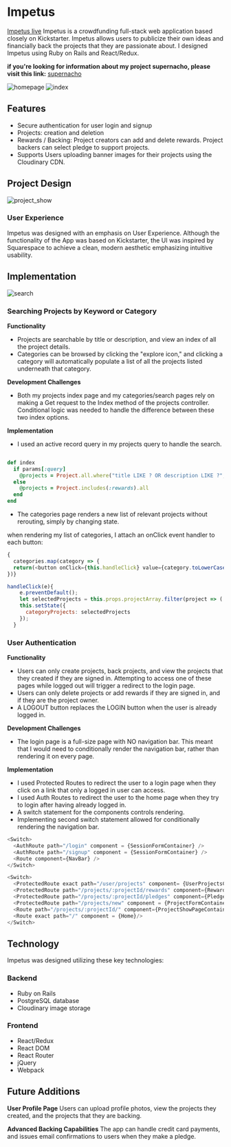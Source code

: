 # Impetus

[Impetus live](https://impetus-live.herokuapp.com/#/)
Impetus is a crowdfunding full-stack web application based closely on Kickstarter. Impetus allows users to publicize their own ideas and financially back the projects that they are passionate about. I designed Impetus using Ruby on Rails and React/Redux.

**if you're looking for information about my project supernacho, please visit this link:** [supernacho](https://github.com/noahskang/SuperNacho)

![homepage](http://res.cloudinary.com/noah-s-kang/image/upload/v1501282903/Screen_Shot_2017-07-28_at_4.01.13_PM_sw2wi9.png)
![index](http://res.cloudinary.com/noah-s-kang/image/upload/v1501283121/Screen_Shot_2017-07-28_at_4.04.59_PM_y8nudp.png)

## Features
* Secure authentication for user login and signup
* Projects: creation and deletion
* Rewards / Backing: Project creators can add and delete rewards. Project backers can select pledge to support projects.
* Supports Users uploading banner images for their projects using the Cloudinary CDN.

## Project Design

![project_show](http://res.cloudinary.com/noah-s-kang/image/upload/v1501283278/Screen_Shot_2017-07-28_at_4.07.35_PM_mgu20q.png)

### User Experience

Impetus was designed with an emphasis on User Experience. Although the functionality of the App was based on Kickstarter, the UI was inspired by Squarespace to achieve a clean, modern aesthetic emphasizing intuitive usability.

## Implementation

![search](http://res.cloudinary.com/noah-s-kang/image/upload/v1501283208/Screen_Shot_2017-07-28_at_4.06.25_PM_pyhgnh.png)

### Searching Projects by Keyword or Category

**Functionality**

- Projects are searchable by title or description, and view an index of all the project details.
- Categories can be browsed by clicking the "explore icon," and clicking a category will automatically populate a list of all the projects listed underneath that category.

**Development Challenges**
- Both my projects index page and my categories/search pages rely on making a Get request to the Index method of the projects controller. Conditional logic was needed to handle the difference between these two index options.

**Implementation**
- I used an active record query in my projects query to handle the search.

```ruby

def index
  if params[:query]
    @projects = Project.all.where("title LIKE ? OR description LIKE ?", "%#{params[:query]}%", "%#{params[:query]}%")
  else
    @projects = Project.includes(:rewards).all
  end
end
```
* The categories page renders a new list of relevant projects without rerouting, simply by changing state.

when rendering my list of categories, I attach an onClick event handler to each button:

```javascript
{
  categories.map(category => {
  return(<button onClick={this.handleClick} value={category.toLowerCase()} key={category}>{category}</button>);
})}
```

```javascript
handleClick(e){
    e.preventDefault();
    let selectedProjects = this.props.projectArray.filter(project => ( project.category.toLowerCase()===e.currentTarget.value));
    this.setState({
      categoryProjects: selectedProjects
    });
  }
```

### User Authentication
**Functionality**
* Users can only create projects, back projects, and view the projects that they created if they are signed in. Attempting to access one of these pages while logged out will trigger a redirect to the login page.
* Users can only delete projects or add rewards if they are signed in, and if they are the project owner.
* A LOGOUT button replaces the LOGIN button when the user is already logged in.

**Development Challenges**
* The login page is a full-size page with NO navigation bar. This meant that I would need to conditionally render the navigation bar, rather than rendering it on every page.

**Implementation**
* I used Protected Routes to redirect the user to a login page when they click on a link that only a logged in user can access.
* I used Auth Routes to redirect the user to the home page when they try to login after having already logged in.
* A switch statement for the components controls rendering.
* Implementing second switch statement allowed for conditionally rendering the navigation bar.

```javascript
<Switch>
  <AuthRoute path="/login" component = {SessionFormContainer} />
  <AuthRoute path="/signup" component = {SessionFormContainer} />
  <Route component={NavBar} />
</Switch>

<Switch>
  <ProtectedRoute exact path="/user/projects" component= {UserProjectsContainer} />
  <ProtectedRoute path="/projects/:projectId/rewards" component={RewardsFormContainer} />
  <ProtectedRoute path="/projects/:projectId/pledges" component={PledgesFormContainer}/>
  <ProtectedRoute path="/projects/new" component = {ProjectFormContainer}/>
  <Route path="/projects/:projectId/" component={ProjectShowPageContainer}/>
  <Route exact path="/" component = {Home}/>
</Switch>
```
## Technology

Impetus was designed utilizing these key technologies:

### Backend
* Ruby on Rails
* PostgreSQL database
* Cloudinary image storage

### Frontend
* React/Redux
* React DOM
* React Router
* jQuery
* Webpack

## Future Additions
**User Profile Page**
Users can upload profile photos, view the projects they created, and the projects that they are backing.

**Advanced Backing Capabilities**
The app can handle credit card payments, and issues email confirmations to users when they make a pledge.
